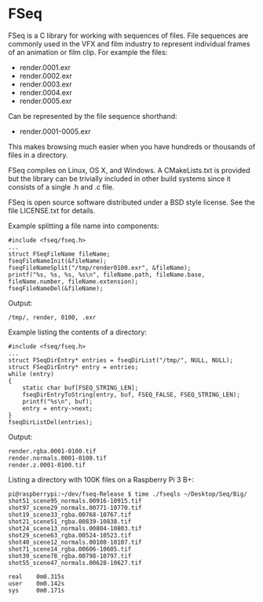 FSeq
====
FSeq is a C library for working with sequences of files. File sequences are
commonly used in the VFX and film industry to represent individual frames of an
animation or film clip. For example the files:
* render.0001.exr
* render.0002.exr
* render.0003.exr
* render.0004.exr
* render.0005.exr

Can be represented by the file sequence shorthand:
* render.0001-0005.exr

This makes browsing much easier when you have hundreds or thousands of
files in a directory.

FSeq compiles on Linux, OS X, and Windows. A CMakeLists.txt is provided
but the library can be trivially included in other build systems since it
consists of a single .h and .c file.

FSeq is open source software distributed under a BSD style license. See
the file LICENSE.txt for details.

Example splitting a file name into components:
    
	#include <fseq/fseq.h>
    ...
    struct FSeqFileName fileName;
    fseqFileNameInit(&fileName);
    fseqFileNameSplit("/tmp/render0100.exr", &fileName);
    printf("%s, %s, %s, %s\n", fileName.path, fileName.base, fileName.number, fileName.extension);
    fseqFileNameDel(&fileName);

Output:

    /tmp/, render, 0100, .exr

Example listing the contents of a directory:

    #include <fseq/fseq.h>
    ...
    struct FSeqDirEntry* entries = fseqDirList("/tmp/", NULL, NULL);
    struct FSeqDirEntry* entry = entries;
    while (entry)
    {
        static char buf[FSEQ_STRING_LEN];
        fseqDirEntryToString(entry, buf, FSEQ_FALSE, FSEQ_STRING_LEN);
        printf("%s\n", buf);
        entry = entry->next;
    }
    fseqDirListDel(entries);

Output:

    render.rgba.0001-0100.tif
    render.normals.0001-0100.tif
    render.z.0001-0100.tif

Listing a directory with 100K files on a Raspberry Pi 3 B+:

    pi@raspberrypi:~/dev/fseq-Release $ time ./fseqls ~/Desktop/Seq/Big/
    shot51_scene95_normals.00916-10915.tif
    shot97_scene29_normals.00771-10770.tif
    shot19_scene33_rgba.00768-10767.tif
    shot21_scene51_rgba.00839-10838.tif
    shot24_scene13_normals.00804-10803.tif
    shot29_scene63_rgba.00524-10523.tif
    shot40_scene12_normals.00108-10107.tif
    shot71_scene14_rgba.00606-10605.tif
    shot39_scene78_rgba.00798-10797.tif
    shot55_scene47_normals.00628-10627.tif

    real    0m0.315s
    user    0m0.142s
    sys     0m0.171s
